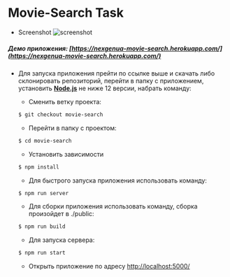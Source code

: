 # Movie-Search Task

+ Screenshot
![screenshot](https://i.imgur.com/Otv8ktD.png)

##### Демо приложения: [https://nexgenua-movie-search.herokuapp.com/](https://nexgenua-movie-search.herokuapp.com/)

+ Для запуска приложения прейти по ссылке выше и скачать либо склонировать репозиторий, перейти в папку с приложением, установить [**Node.js**](https://nodejs.org/en/) не ниже 12 версии, набрать команду:

    + Сменить ветку проекта:
    ```bash
    $ git checkout movie-search
    ```
    
    + Перейти в папку с проектом:
    
    ```bash
    $ cd movie-search
    ```
    
    + Установить зависимости
    
    ```bash
    $ npm install
    ```
    + Для быстрого запуска приложения использовать команду:

     ```bash
    $ npm run server
    ```

    + Для сборки приложения использовать команду, сборка произойдет в ./public:

     ```bash
    $ npm run build
    ```
    + Для запуска сервера:

     ```bash
    $ npm run start
    ```

    + Открыть приложение по адресу [http://localhost:5000/](http://localhost:5000/)
